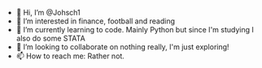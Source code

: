 - 👋 Hi, I’m @Johsch1
- 👀 I’m interested in finance, football and reading
- 🌱 I’m currently learning to code. Mainly Python but since I'm studying I also do some STATA
- 💞️ I’m looking to collaborate on nothing really, I'm just exploring!
- 📫 How to reach me: Rather not.

<!---
Johsch1/Johsch1 is a ✨ special ✨ repository because its `README.md` (this file) appears on your GitHub profile.
You can click the Preview link to take a look at your changes.
--->
